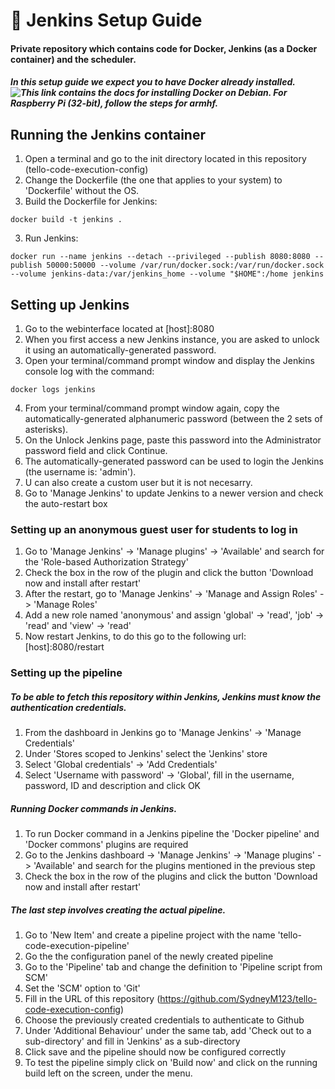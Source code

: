 # :floppy_disk: Jenkins Setup Guide
#### Private repository which contains code for Docker, Jenkins (as a Docker container) and the scheduler.
##### In this setup guide we expect you to have Docker already installed. ![This link](https://docs.docker.com/engine/install/debian/) contains the docs for installing Docker on Debian. For Raspberry Pi (32-bit), follow the steps for armhf.

## Running the Jenkins container

1. Open a terminal and go to the init directory located in this repository (tello-code-execution-config)
2. Change the Dockerfile (the one that applies to your system) to 'Dockerfile' without the OS.
3. Build the Dockerfile for Jenkins:
```
docker build -t jenkins .
```
3. Run Jenkins:
```
docker run --name jenkins --detach --privileged --publish 8080:8080 --publish 50000:50000 --volume /var/run/docker.sock:/var/run/docker.sock --volume jenkins-data:/var/jenkins_home --volume "$HOME":/home jenkins
```

## Setting up Jenkins

1. Go to the webinterface located at [host]:8080
2. When you first access a new Jenkins instance, you are asked to unlock it using an automatically-generated password.
3. Open your terminal/command prompt window and display the Jenkins console log with the command:
```
docker logs jenkins
```
4. From your terminal/command prompt window again, copy the automatically-generated alphanumeric password (between the 2 sets of asterisks).
5. On the Unlock Jenkins page, paste this password into the Administrator password field and click Continue.
6. The automatically-generated password can be used to login the Jenkins (the username is: 'admin').
7. U can also create a custom user but it is not necesarry.
8. Go to 'Manage Jenkins' to update Jenkins to a newer version and check the auto-restart box

### Setting up an anonymous guest user for students to log in

1. Go to 'Manage Jenkins' -> 'Manage plugins' -> 'Available' and search for the 'Role-based Authorization Strategy'
2. Check the box in the row of the plugin and click the button 'Download now and install after restart'
3. After the restart, go to 'Manage Jenkins' -> 'Manage and Assign Roles' -> 'Manage Roles'
4. Add a new role named 'anonymous' and assign 'global' -> 'read', 'job' -> 'read' and 'view' -> 'read'
5. Now restart Jenkins, to do this go to the following url: [host]:8080/restart

### Setting up the pipeline

##### To be able to fetch this repository within Jenkins, Jenkins must know the authentication credentials.
1. From the dashboard in Jenkins go to 'Manage Jenkins' -> 'Manage Credentials'
2. Under 'Stores scoped to Jenkins' select the 'Jenkins' store
3. Select 'Global credentials' -> 'Add Credentials'
4. Select 'Username with password' -> 'Global', fill in the username, password, ID and description and click OK

##### Running Docker commands in Jenkins.
1. To run Docker command in a Jenkins pipeline the 'Docker pipeline' and 'Docker commons' plugins are required
2. Go to the Jenkins dashboard -> 'Manage Jenkins' -> 'Manage plugins' -> 'Available' and search for the plugins mentioned in the previous step
3. Check the box in the row of the plugins and click the button 'Download now and install after restart'

##### The last step involves creating the actual pipeline.
1. Go to 'New Item' and create a pipeline project with the name 'tello-code-execution-pipeline'
2. Go the the configuration panel of the newly created pipeline
3. Go to the 'Pipeline' tab and change the definition to 'Pipeline script from SCM'
4. Set the 'SCM' option to 'Git'
5. Fill in the URL of this repository (https://github.com/SydneyM123/tello-code-execution-config)
6. Choose the previously created credentials to authenticate to Github
7. Under 'Additional Behaviour' under the same tab, add 'Check out to a sub-directory' and fill in 'Jenkins' as a sub-directory
8. Click save and the pipeline should now be configured correctly
9. To test the pipeline simply click on 'Build now' and click on the running build left on the screen, under the menu.
